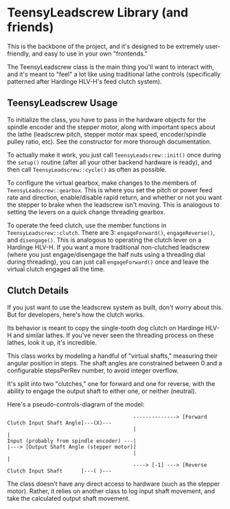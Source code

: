 # TeensyLeadscrew Library (and friends)

This is the backbone of the project, and it's designed to be extremely user-friendly, and easy to use in your own "frontends."

The TeensyLeadscrew class is the main thing you'll want to interact with, and it's meant to "feel" a lot like using traditional lathe controls (specifically patterned after Hardinge HLV-H's feed clutch system).

## TeensyLeadscrew Usage

To initialize the class, you have to pass in the hardware objects for the spindle encoder and the stepper motor, along with important specs about the lathe (leadscrew pitch, stepper motor max speed, encoder/spindle pulley ratio, etc). See the constructor for more thorough documentation.

To actually make it work, you just call ``TeensyLeadscrew::init()`` once during the ``setup()`` routine (after all your other backend hardware is ready), and then call ``TeensyLeadscrew::cycle()`` as often as possible.

To configure the virtual gearbox, make changes to the members of ``TeensyLeadscrew::gearbox``. This is where you set the pitch or power feed rate and direction, enable/disable rapid return, and whether or not you want the stepper to brake when the leadscrew isn't moving. This is analogous to setting the levers on a quick change threading gearbox.

To operate the feed clutch, use the member functions in ``TeensyLeadscrew::clutch``. There are 3: ``engageForward()``, ``engageReverse()``, and ``disengage()``. This is analogous to operating the clutch lever on a Hardinge HLV-H. If you want a more traditional non-clutched leadscrew (where you just engage/disengage the half nuts using a threading dial during threading), you can just call ``engageForward()`` once and leave the virtual clutch engaged all the time.

## Clutch Details

If you just want to use the leadscrew system as built, don't worry about this. But for developers, here's how the clutch works.

Its behavior is meant to copy the single-tooth dog clutch on Hardinge HLV-H and similar lathes. If you've never seen the threading process on these lathes, look it up, it's incredible.

This class works by modeling a handful of "virtual shafts," measuring their angular position in steps. The shaft angles are constrained between 0 and a configurable stepsPerRev number, to avoid integer overflow.

It's split into two "clutches," one for forward and one for reverse, with the ability to engage the output shaft to either one, or neither (neutral).

Here's a pseudo-controls-diagram of the model:

```
                                         --------------> [Forward Clutch Input Shaft Angle]---(X)---
                                         |                                                          |
Input (probably from spindle encoder) ---|                                                          |---> [Output Shaft Angle (stepper motor)]
                                         |                                                          |
                                         ----> [-1] ---> [Reverse Clutch Input Shaft      ]---( )---
```

The class doesn't have any direct access to hardware (such as the stepper motor). Rather, it relies on another class to log input shaft movement, and take the calculated output shaft movement.